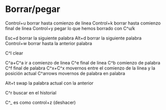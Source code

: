 # Borrar/pegar
Control+u borrar hasta comienzo de linea
Control+k borrar hasta comienzo final de linea
Control+y pegar lo que hemos borrado con C^u/k

Esc+d borrar la siguiente palabra
Alt+d borrar la siguiente palabra
Control+w borrar hasta la anterior palabra


C^l clear

C^a+C^a ir a comienzo de linea
C^e final de linea
C^b comienzo de palabra
C^f final de palabra
C^x+C^x movernos entre el comienzo de la línea y la posición actual
C^arrows movernos de palabra en palabra

Alt+t swap la palabra actual con la anterior

C^r buscar en el historial

C^_ es como control+z (deshacer)
